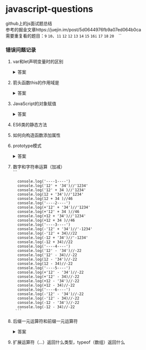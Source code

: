 # javascript-questions
github上的js面试题总结  
参考的掘金文章https://juejin.im/post/5d0644976fb9a07ed064b0ca  
需要重复看的题目：`9` `10`、`11` `12` `12` `13` `14` `15` `16i` `17` `18` `20` `` `` `` 

### 错误问题记录
1. var和let声明变量时的区别  
    <details>
    <summary>答案</summary>
    <pre><code>
    二者都会被变量提升，但是var在创建时即被初始化，所以提前console会显示undefined，而let只会被创建不会初始化，  
    所以提前输出会显示ReferenceError（暂时性死区）
    </code></pre>
    </details>  

 2. 箭头函数this的作用域是  
    <details>
    <summary>答案</summary>
    <pre><code>
    this指向它所在的上下文环境，与普通函数不同
    </code></pre>
    </details>  
  3.  JavaScript的对象赋值  
        <details>
        <summary>答案</summary>
        <pre><code>

        </code></pre>
        </details>  
  4. ES6类的静态方法  
  5. 如何向构造函数添加属性  
  6. prototype模式  
        <details>
        <summary>答案</summary>
        <pre><code>
           js中每一个构造函数都有一个prototype属性，它指向另一个对象，这个对象的所有属性和方法，都可以被构造函数所继承
        </code></pre>
        </details>  
   7. 数字和字符串运算（加减）  
           ```
           
            console.log('----1----')   
            console.log('12' + '34')//'1234'    
            console.log('12' + 34 )//'1234'   
            console.log(12 + '34')//'1234'   
            console.log(12 + 34 )//46   
            console.log('----2----')   
            console.log(+'12' + '34')//'1234'   
            console.log(+'12' + 34 )//46   
            console.log(+12 + '34')//'1234'   
            console.log(+12 + 34 )//46   
            console.log('----3----')   
            console.log(-'12' + '34')//'-1234'   
            console.log(-'12' + 34)//22   
            console.log(-12 + '34')//'-1234'   
            console.log(-12 + 34)//22   
            console.log('----4----')   
            console.log('12' - '34')//-22   
            console.log('12' - 34)//-22   
            console.log(12 - '34')//-22   
            console.log(12 - 34)//-22   
            console.log('----5----')   
            console.log(+'12' - '34')//-22   
            console.log(+'12' - 34)//-22   
            console.log(+12 - '34')//-22   
            console.log(+12 - 34)//-22   
            console.log('----6----')   
            console.log(-'12' - '34')//-22   
            console.log(-'12' - 34)//-22   
            console.log(-12 - '34')//-22   
            console.log(-12 - 34)//-22   
           ```
   8. 后缀一元运算符和前缀一元运算符  
        <details>
        <summary>答案</summary>
        <pre><code>
            前缀：返回值：0，增加值1 （增加值比返回值多）  
            后缀：返回值与增加值相同
        </code></pre>
        </details>  
   9. 扩展运算符（...）返回什么类型，typeof（数组）返回什么  
   
